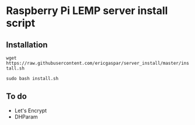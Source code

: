 # Raspberry Pi LEMP server install script

## Installation

`wget https://raw.githubusercontent.com/ericgaspar/server_install/master/install.sh`

`sudo bash install.sh`

## To do
- Let's Encrypt 
- DHParam

